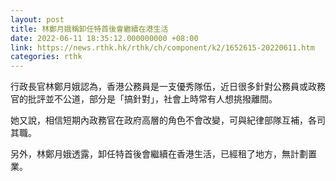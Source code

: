 ```yaml
---
layout: post
title: 林鄭月娥稱卸任特首後會繼續在港生活
date: 2022-06-11 18:35:12.000000000 +08:00
link: https://news.rthk.hk/rthk/ch/component/k2/1652615-20220611.htm
categories: rthk
---
```


行政長官林鄭月娥認為，香港公務員是一支優秀隊伍，近日很多針對公務員或政務官的批評並不公道，部分是「搞針對」，社會上時常有人想挑撥離間。

她又說，相信短期內政務官在政府高層的角色不會改變，可與紀律部隊互補，各司其職。

另外，林鄭月娥透露，卸任特首後會繼續在香港生活，已經租了地方，無計劃置業。
